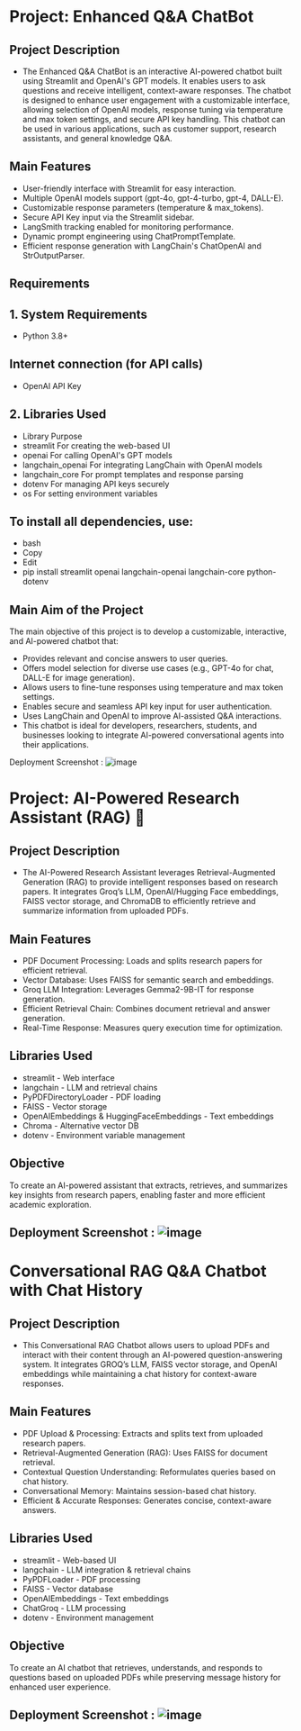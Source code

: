 # Project: Enhanced Q&A ChatBot
## Project Description
- The Enhanced Q&A ChatBot is an interactive AI-powered chatbot built using Streamlit and OpenAI's GPT models. It enables users to ask questions and receive intelligent, context-aware responses. The chatbot is designed to enhance user engagement with a customizable interface, allowing selection of OpenAI models, response tuning via temperature and max token settings, and secure API key handling.
This chatbot can be used in various applications, such as customer support, research assistants, and general knowledge Q&A.

## Main Features
- User-friendly interface with Streamlit for easy interaction.
- Multiple OpenAI models support (gpt-4o, gpt-4-turbo, gpt-4, DALL-E).
- Customizable response parameters (temperature & max_tokens).
- Secure API Key input via the Streamlit sidebar.
- LangSmith tracking enabled for monitoring performance.
- Dynamic prompt engineering using ChatPromptTemplate.
- Efficient response generation with LangChain's ChatOpenAI and StrOutputParser.

## Requirements
## 1. System Requirements
- Python 3.8+
## Internet connection (for API calls)
- OpenAI API Key
## 2. Libraries Used
- Library	Purpose
- streamlit	For creating the web-based UI
- openai	For calling OpenAI's GPT models
- langchain_openai	For integrating LangChain with OpenAI models
- langchain_core	For prompt templates and response parsing
- dotenv	For managing API keys securely
- os	For setting environment variables

## To install all dependencies, use:
- bash
- Copy
- Edit
- pip install streamlit openai langchain-openai langchain-core python-dotenv

## Main Aim of the Project
The main objective of this project is to develop a customizable, interactive, and AI-powered chatbot that:
- Provides relevant and concise answers to user queries.
- Offers model selection for diverse use cases (e.g., GPT-4o for chat, DALL-E for image generation).
- Allows users to fine-tune responses using temperature and max token settings.
- Enables secure and seamless API key input for user authentication.
- Uses LangChain and OpenAI to improve AI-assisted Q&A interactions.
- This chatbot is ideal for developers, researchers, students, and businesses looking to integrate AI-powered conversational agents into their applications.

Deployment Screenshot : ![image](https://github.com/user-attachments/assets/0bb4d6db-1a5f-4108-b4c7-975ee8adec88)


# Project: AI-Powered Research Assistant (RAG) 📄
## Project Description
- The AI-Powered Research Assistant leverages Retrieval-Augmented Generation (RAG) to provide intelligent responses based on research papers. It integrates Groq’s LLM, OpenAI/Hugging Face embeddings, FAISS vector storage, and ChromaDB to efficiently retrieve and summarize information from uploaded PDFs.

## Main Features
- PDF Document Processing: Loads and splits research papers for efficient retrieval.
- Vector Database: Uses FAISS for semantic search and embeddings.
- Groq LLM Integration: Leverages Gemma2-9B-IT for response generation.
- Efficient Retrieval Chain: Combines document retrieval and answer generation.
- Real-Time Response: Measures query execution time for optimization.

## Libraries Used
- streamlit - Web interface
- langchain - LLM and retrieval chains
- PyPDFDirectoryLoader - PDF loading
- FAISS - Vector storage
- OpenAIEmbeddings & HuggingFaceEmbeddings - Text embeddings
- Chroma - Alternative vector DB
- dotenv - Environment variable management

## Objective
To create an AI-powered assistant that extracts, retrieves, and summarizes key insights from research papers, enabling faster and more efficient academic exploration. 

## Deployment Screenshot : ![image](https://github.com/user-attachments/assets/93a853e5-2555-4512-8700-dbab6dab92af)

# Conversational RAG Q&A Chatbot with Chat History
## Project Description
- This Conversational RAG Chatbot allows users to upload PDFs and interact with their content through an AI-powered question-answering system. It integrates GROQ’s LLM, FAISS vector storage, and OpenAI embeddings while maintaining a chat history for context-aware responses.

## Main Features
- PDF Upload & Processing: Extracts and splits text from uploaded research papers.
- Retrieval-Augmented Generation (RAG): Uses FAISS for document retrieval.
- Contextual Question Understanding: Reformulates queries based on chat history.
- Conversational Memory: Maintains session-based chat history.
- Efficient & Accurate Responses: Generates concise, context-aware answers.

## Libraries Used
- streamlit - Web-based UI
- langchain - LLM integration & retrieval chains
- PyPDFLoader - PDF processing
- FAISS - Vector database
- OpenAIEmbeddings - Text embeddings
- ChatGroq - LLM processing
- dotenv - Environment management

## Objective
To create an AI chatbot that retrieves, understands, and responds to questions based on uploaded PDFs while preserving message history for enhanced user experience.

## Deployment Screenshot : ![image](https://github.com/user-attachments/assets/03f077e4-1a71-474a-9722-0b3698cb7cf6)


